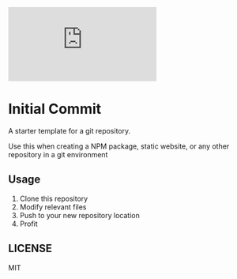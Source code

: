 [![Analytics](https://ga-beacon.appspot.com/UA-83446952-1/github.com/scriptex/initial-commit/README.md)](https://github.com/scriptex/initial-commit/)

# Initial Commit

A starter template for a git repository.

Use this when creating a NPM package, static website, or any other repository in a git environment

## Usage

1. Clone this repository
2. Modify relevant files
3. Push to your new repository location
4. Profit

## LICENSE

MIT
